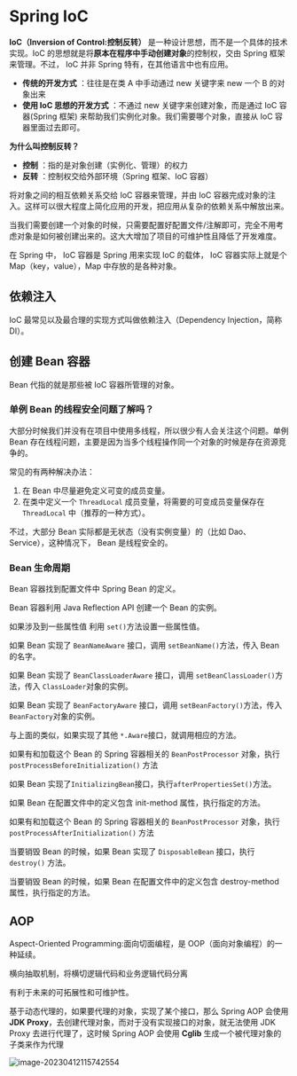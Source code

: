 # Spring IoC

**IoC（Inversion of Control:控制反转）** 是一种设计思想，而不是一个具体的技术实现。IoC 的思想就是将**原本在程序中手动创建对象**的控制权，交由 Spring 框架来管理。不过， IoC 并非 Spring 特有，在其他语言中也有应用。

- **传统的开发方式** ：往往是在类 A 中手动通过 new 关键字来 new 一个 B 的对象出来
- **使用 IoC 思想的开发方式** ：不通过 new 关键字来创建对象，而是通过 IoC 容器(Spring 框架) 来帮助我们实例化对象。我们需要哪个对象，直接从 IoC 容器里面过去即可。

**为什么叫控制反转？**

- **控制** ：指的是对象创建（实例化、管理）的权力
- **反转** ：控制权交给外部环境（Spring 框架、IoC 容器）

将对象之间的相互依赖关系交给 IoC 容器来管理，并由 IoC 容器完成对象的注入。这样可以很大程度上简化应用的开发，把应用从复杂的依赖关系中解放出来。 

当我们需要创建一个对象的时候，只需要配置好配置文件/注解即可，完全不用考虑对象是如何被创建出来的。这大大增加了项目的可维护性且降低了开发难度。

在 Spring 中， IoC 容器是 Spring 用来实现 IoC 的载体， IoC 容器实际上就是个 Map（key，value），Map 中存放的是各种对象。



## 依赖注入

IoC 最常见以及最合理的实现方式叫做依赖注入（Dependency Injection，简称 DI）。







## 创建 Bean 容器

Bean 代指的就是那些被 IoC 容器所管理的对象。



### 单例 Bean 的线程安全问题了解吗？

大部分时候我们并没有在项目中使用多线程，所以很少有人会关注这个问题。单例 Bean 存在线程问题，主要是因为当多个线程操作同一个对象的时候是存在资源竞争的。

常见的有两种解决办法：

1. 在 Bean 中尽量避免定义可变的成员变量。
2. 在类中定义一个 `ThreadLocal` 成员变量，将需要的可变成员变量保存在 `ThreadLocal` 中（推荐的一种方式）。

不过，大部分 Bean 实际都是无状态（没有实例变量）的（比如 Dao、Service），这种情况下， Bean 是线程安全的。



### Bean 生命周期

Bean 容器找到配置文件中 Spring Bean 的定义。

Bean 容器利用 Java Reflection API 创建一个 Bean 的实例。

如果涉及到一些属性值 利用 `set()`方法设置一些属性值。

如果 Bean 实现了 `BeanNameAware` 接口，调用 `setBeanName()`方法，传入 Bean 的名字。

如果 Bean 实现了 `BeanClassLoaderAware` 接口，调用 `setBeanClassLoader()`方法，传入 `ClassLoader`对象的实例。

如果 Bean 实现了 `BeanFactoryAware` 接口，调用 `setBeanFactory()`方法，传入 `BeanFactory`对象的实例。

与上面的类似，如果实现了其他 `*.Aware`接口，就调用相应的方法。

如果有和加载这个 Bean 的 Spring 容器相关的 `BeanPostProcessor` 对象，执行`postProcessBeforeInitialization()` 方法

如果 Bean 实现了`InitializingBean`接口，执行`afterPropertiesSet()`方法。

如果 Bean 在配置文件中的定义包含 init-method 属性，执行指定的方法。

如果有和加载这个 Bean 的 Spring 容器相关的 `BeanPostProcessor` 对象，执行`postProcessAfterInitialization()` 方法

当要销毁 Bean 的时候，如果 Bean 实现了 `DisposableBean` 接口，执行 `destroy()` 方法。

当要销毁 Bean 的时候，如果 Bean 在配置文件中的定义包含 destroy-method 属性，执行指定的方法。





## AOP

Aspect-Oriented Programming:面向切面编程，是 OOP（面向对象编程）的一种延续。

横向抽取机制，将横切逻辑代码和业务逻辑代码分离

有利于未来的可拓展性和可维护性。

基于动态代理的，如果要代理的对象，实现了某个接口，那么 Spring AOP 会使用 **JDK Proxy**，去创建代理对象，而对于没有实现接口的对象，就无法使用 JDK Proxy 去进行代理了，这时候 Spring AOP 会使用 **Cglib** 生成一个被代理对象的子类来作为代理



![image-20230412115742554](https://cdn.jsdelivr.net/gh/KoryKL/pictures@main/blog/image-20230412115742554.png)
